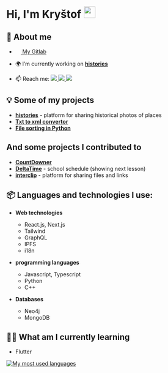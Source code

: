 <h1>Hi, I'm Kryštof <img src="https://raw.githubusercontent.com/MartinHeinz/MartinHeinz/master/wave.gif" width="30px"></h1>

## 🙋 About me

- <a href="https://gitlab.com/krystofex"><img src="https://about.gitlab.com/images/press/press-kit-icon.svg" height="14px" /> My Gitlab</a>
- 🌍 I’m currently working on **[histories](https://github.com/histories-cc)**


- 📫 Reach me:
  <a href="mailto:krystof.kratky2003@gmail.com">
  <img src="https://img.shields.io/badge/Gmail-D14836?style=for-the-badge&logo=gmail&logoColor=white"/>
  </a>
  <a href="https://www.linkedin.com/in/krystofkratky/">
  <img src="https://img.shields.io/badge/LinkedIn-0077B5?style=for-the-badge&logo=linkedin&logoColor=white"/>
  </a>
  <a href="https://discord.com/users/542426163956678666">
  <img src="https://img.shields.io/badge/Discord-7289DA?style=for-the-badge&logo=discord&logoColor=white"/>
  </a>
<div>
  
## 💡 Some of my projects 

- **[histories](https://github.com/histories-cc)** - platform for sharing historical photos of places
- **[Txt to xml convertor](https://github.com/krystofex/txt-to-xml-converter)**
- **[File sorting in Python](https://github.com/krystofex/file-sorting)**
  
## And some projects I contributed to

- **[CountDowner](https://github.com/filiptronicek/CountDowner)**
- **[DeltaTime](https://github.com/czM1K3/DeltaTime)** - school schedule (showing next lesson)
- **[interclip](https://github.com/interclip/interclip-next)** - platform for sharing files and links

## 📦 Languages and technologies I use:

- **Web technologies** 
  - React.js, Next.js
  - Tailwind
  - GraphQL
  - IPFS
  - i18n 

- **programming languages**

  - Javascript, Typescript
  - Python
  - C++

- **Databases**

  - Neo4j
  - MongoDB

 

## 👨‍🎓 What am I currently learning

- Flutter

 

<a href="https://github.com/anuraghazra/github-readme-stats">
<img src="https://github-readme-stats.vercel.app/api/top-langs/?username=krystofex&layout=compact" alt="My most used languages"/>
</a>
